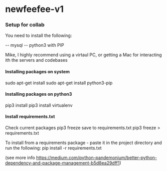 # newfeefee-v1

### Setup for collab

You need to install the following:

 -- mysql
 -- python3 with PIP

 Mike, I highly recommend using a virtaul PC, or getting a Mac for interacting ith the servers and codebases

#### Installing packages on system
sudo apt-get install <package-name>
sudo apt-get install python3-pip

#### Installing packages on python3
pip3 install <package-name>
pip3 install virtualenv

#### Install requirements.txt
Check current packages 
pip3 freeze
save to requirements.txt
pip3 freeze > requirements.txt

To install from a requirements package - paste it in the project directory and run the following:
pip install -r requirements.txt

(see more info https://medium.com/python-pandemonium/better-python-dependency-and-package-management-b5d8ea29dff1)

